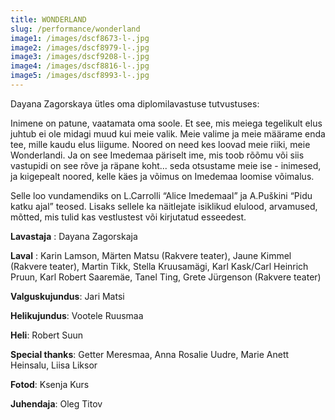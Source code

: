 ```yaml
---
title: WONDERLAND
slug: /performance/wonderland
image1: /images/dscf8673-l-.jpg
image2: /images/dscf8979-l-.jpg
image3: /images/dscf9208-l-.jpg
image4: /images/dscf8816-l-.jpg
image5: /images/dscf8993-l-.jpg
---
```

Dayana Zagorskaya ütles oma diplomilavastuse tutvustuses:

Inimene on patune, vaatamata oma soole. Et see, mis meiega tegelikult elus juhtub ei ole midagi muud kui meie valik. Meie valime ja meie määrame enda tee, mille kaudu elus liigume. Noored on need kes loovad meie riiki, meie Wonderlandi. Ja on see Imedemaa päriselt ime, mis toob rõõmu või siis vastupidi on see rõve ja räpane koht... seda otsustame meie ise - inimesed, ja kıigepealt noored, kelle käes ja võimus on Imedemaa loomise võimalus.

Selle loo vundamendiks on L.Carrolli “Alice Imedemaal” ja A.Puškini “Pidu katku ajal” teosed. Lisaks sellele ka näitlejate isiklikud elulood, arvamused, mõtted, mis tulid kas vestlustest või kirjutatud esseedest.



**Lavastaja** : Dayana Zagorskaja 

**Laval** : Karin Lamson, Märten Matsu (Rakvere teater), Jaune Kimmel (Rakvere teater), Martin Tikk, Stella Kruusamägi, Karl Kask/Carl Heinrich Pruun, Karl Robert Saaremäe, Tanel Ting, Grete Jürgenson (Rakvere teater)

**Valguskujundus**: Jari Matsi 

**Helikujundus**: Vootele Ruusmaa 

**Heli**: Robert Suun 

**Special thanks**: Getter Meresmaa, Anna Rosalie Uudre, Marie Anett Heinsalu, Liisa Liksor

**Fotod**: Ksenja Kurs



**Juhendaja**: Oleg Titov
